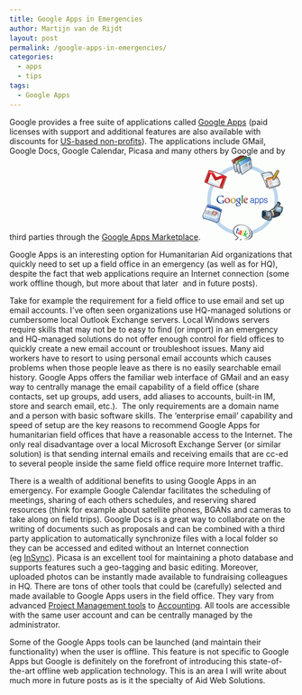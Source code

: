 ```yaml
---
title: Google Apps in Emergencies
author: Martijn van de Rijdt
layout: post
permalink: /google-apps-in-emergencies/
categories:
  - apps
  - tips
tags:
  - Google Apps
---
```

Google provides a free suite of applications called [Google Apps][1] (paid licenses with support and additional features are also available with discounts for [US-based non-profits][2]). The applications include GMail, Google Docs, Google Calendar, Picasa and many others by Google and by third parties through the [Google Apps Marketplace][3].[![Google Apps Logo][4]][5]

 [1]: http://www.google.com/apps/intl/en/group/index.html "Google Apps web site"
 [2]: http://www.google.com/apps/intl/en/nonprofit/index.html "Google Apps for Non-Profits web site"
 [3]: http://www.google.com/enterprise/marketplace/ "Google Apps Marketplace"
 [4]: ../files/2010/12/Google-Apps-logo-150x150.png
 [5]: http://www.google.com/apps/intl/en/business/index.html

Google Apps is an interesting option for Humanitarian Aid organizations that quickly need to set up a field office in an emergency (as well as for HQ), despite the fact that web applications require an Internet connection (some work offline though, but more about that later  and in future posts).

Take for example the requirement for a field office to use email and set up email accounts. I’ve often seen organizations use HQ-managed solutions or cumbersome local Outlook Exchange servers. Local Windows servers require skills that may not be to easy to find (or import) in an emergency and HQ-managed solutions do not offer enough control for field offices to quickly create a new email account or troubleshoot issues. Many aid workers have to resort to using personal email accounts which causes problems when those people leave as there is no easily searchable email history. Google Apps offers the familiar web interface of GMail and an easy way to centrally manage the email capability of a field office (share contacts, set up groups, add users, add aliases to accounts, built-in IM, store and search email, etc.).  The only requirements are a domain name and a person with basic software skills. The ‘enterprise email’ capability and speed of setup are the key reasons to recommend Google Apps for humanitarian field offices that have a reasonable access to the Internet. The only real disadvantage over a local Microsoft Exchange Server (or similar solution) is that sending internal emails and receiving emails that are cc-ed to several people inside the same field office require more Internet traffic.

There is a wealth of additional benefits to using Google Apps in an emergency. For example Google Calendar facilitates the scheduling of meetings, sharing of each others schedules, and reserving shared resources (think for example about satellite phones, BGANs and cameras to take along on field trips). Google Docs is a great way to collaborate on the writing of documents such as proposals and can be combined with a third party application to automatically synchronize files with a local folder so they can be accessed and edited without an Internet connection (eg [InSync][6]). Picasa is an excellent tool for maintaining a photo database and supports features such a geo-tagging and basic editing. Moreover, uploaded photos can be instantly made available to fundraising colleagues in HQ. There are tons of other tools that could be (carefully) selected and made available to Google Apps users in the field office. They vary from advanced [Project Management tools][7] to [Accounting][8]. All tools are accessible with the same user account and can be centrally managed by the administrator.

 [6]: https://www.insynchq.com/ "InSync"
 [7]: http://www.google.com/enterprise/marketplace/search?categoryId=6&orderBy=rating "Project Management tools in Google Apps Marketplace"
 [8]: http://www.google.com/enterprise/marketplace/search?categoryId=0&orderBy=rating "Accounting & Finance tools in Google Apps Marketplace"

Some of the Google Apps tools can be launched (and maintain their functionality) when the user is offline. This feature is not specific to Google Apps but Google is definitely on the forefront of introducing this state-of-the-art offline web application technology. This is an area I will write about much more in future posts as is it the specialty of Aid Web Solutions.